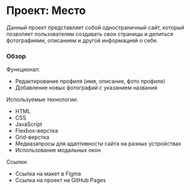 # Проект: Место
Данный проект представляет собой одностраничный сайт, который позволяет пользователям создавать 
свои страницы и делиться фотографиями, описанием и другой информацией о себе.
### Обзор

Функционал:
 * Редактирование профиля (имя, описание, фото профиля)
 * Добавление новых фотографий с указанием названия

Используемые технологии:
 * HTML
 * CSS
 * JavaScript
 * Flexbox-верстка
 * Grid-верстка
 * Медиазапросы для адаптивности сайта на разных устройствах
 * Использование модальных окон


Ссылки:
   * Ссылка на макет в Figma
   * Ссылка на проект на GitHub Pages
   
